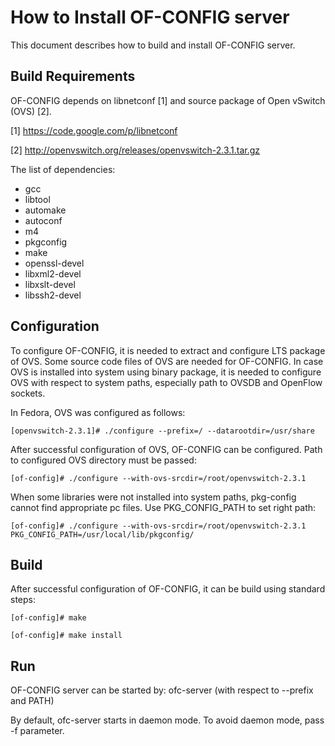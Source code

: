 How to Install OF-CONFIG server
===============================

This document describes how to build and install OF-CONFIG server.

Build Requirements
------------------

OF-CONFIG depends on libnetconf [1] and source package of Open vSwitch (OVS) [2].

[1] https://code.google.com/p/libnetconf

[2] http://openvswitch.org/releases/openvswitch-2.3.1.tar.gz

The list of dependencies:

  - gcc
  - libtool
  - automake
  - autoconf
  - m4
  - pkgconfig
  - make
  - openssl-devel
  - libxml2-devel
  - libxslt-devel
  - libssh2-devel

Configuration
-------------

To configure OF-CONFIG, it is needed to extract and configure LTS package of OVS.
Some source code files of OVS are needed for OF-CONFIG.
In case OVS is installed into system using binary package, it is needed to configure
OVS with respect to system paths, especially path to OVSDB and OpenFlow sockets.

In Fedora, OVS was configured as follows:

    [openvswitch-2.3.1]# ./configure --prefix=/ --datarootdir=/usr/share

After successful configuration of OVS, OF-CONFIG can be configured.
Path to configured OVS directory must be passed:

    [of-config]# ./configure --with-ovs-srcdir=/root/openvswitch-2.3.1

When some libraries were not installed into system paths,
pkg-config cannot find appropriate pc files. Use PKG_CONFIG_PATH to set right path:

    [of-config]# ./configure --with-ovs-srcdir=/root/openvswitch-2.3.1 PKG_CONFIG_PATH=/usr/local/lib/pkgconfig/

Build
-----

After successful configuration of OF-CONFIG, it can be build using standard steps:

    [of-config]# make

    [of-config]# make install

Run
---

OF-CONFIG server can be started by: ofc-server
(with respect to --prefix and PATH)

By default, ofc-server starts in daemon mode. To avoid daemon mode, pass -f parameter.

